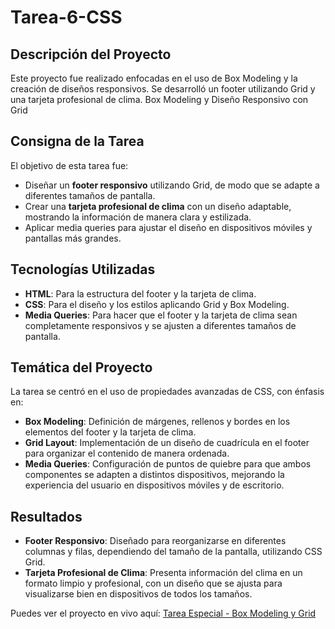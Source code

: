 # Tarea-6-CSS 


## Descripción del Proyecto
Este proyecto fue realizado enfocadas en el uso de Box Modeling y la creación de diseños responsivos. 
Se desarrolló un footer utilizando Grid y una tarjeta profesional de clima.
Box Modeling y Diseño Responsivo con Grid

## Consigna de la Tarea
El objetivo de esta tarea fue:
- Diseñar un **footer responsivo** utilizando Grid, de modo que se adapte a diferentes tamaños de pantalla.
- Crear una **tarjeta profesional de clima** con un diseño adaptable, mostrando la información de manera clara y estilizada.
- Aplicar media queries para ajustar el diseño en dispositivos móviles y pantallas más grandes.

## Tecnologías Utilizadas
- **HTML**: Para la estructura del footer y la tarjeta de clima.
- **CSS**: Para el diseño y los estilos aplicando Grid y Box Modeling.
- **Media Queries**: Para hacer que el footer y la tarjeta de clima sean completamente responsivos y se ajusten a diferentes tamaños de pantalla.

## Temática del Proyecto
La tarea se centró en el uso de propiedades avanzadas de CSS, con énfasis en:
- **Box Modeling**: Definición de márgenes, rellenos y bordes en los elementos del footer y la tarjeta de clima.
- **Grid Layout**: Implementación de un diseño de cuadrícula en el footer para organizar el contenido de manera ordenada.
- **Media Queries**: Configuración de puntos de quiebre para que ambos componentes se adapten a distintos dispositivos, mejorando la experiencia del usuario en dispositivos móviles y de escritorio.

## Resultados
- **Footer Responsivo**: Diseñado para reorganizarse en diferentes columnas y filas, dependiendo del tamaño de la pantalla, utilizando CSS Grid.
- **Tarjeta Profesional de Clima**: Presenta información del clima en un formato limpio y profesional, con un diseño que se ajusta para visualizarse bien en dispositivos de todos los tamaños.

Puedes ver el proyecto en vivo aquí: [Tarea Especial - Box Modeling y Grid]()
